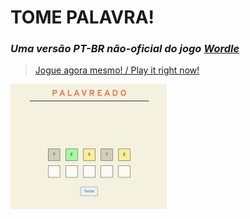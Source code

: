 # TOME PALAVRA!
### _Uma versão PT-BR não-oficial do jogo [Wordle](https://www.powerlanguage.co.uk/wordle/)_
> [Jogue agora mesmo! / Play it right now!](https://jotavkf.github.io/palavreado/)


![Preview do jogo](./assets/preview.png)





